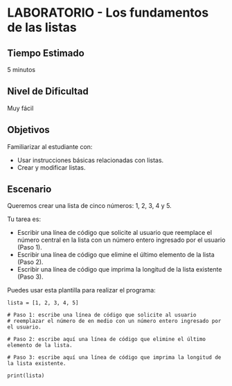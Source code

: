 # LABORATORIO - Los fundamentos de las listas

## Tiempo Estimado

5 minutos

## Nivel de Dificultad

Muy fácil

## Objetivos

Familiarizar al estudiante con:

* Usar instrucciones básicas relacionadas con listas.
* Crear y modificar listas.


## Escenario

Queremos crear una lista de cinco números: 1, 2, 3, 4 y 5.

Tu tarea es:

* Escribir una línea de código que solicite al usuario que reemplace el número central en la lista con un número entero ingresado por el usuario (Paso 1).
* Escribir una línea de código que elimine el último elemento de la lista (Paso 2).
* Escribir una línea de código que imprima la longitud de la lista existente (Paso 3).

Puedes usar esta plantilla para realizar el programa:

```
lista = [1, 2, 3, 4, 5]  

# Paso 1: escribe una línea de código que solicite al usuario
# reemplazar el número de en medio con un número entero ingresado por el usuario.

# Paso 2: escribe aquí una línea de código que elimine el último elemento de la lista.

# Paso 3: escribe aquí una línea de código que imprima la longitud de la lista existente.

print(lista)
```
